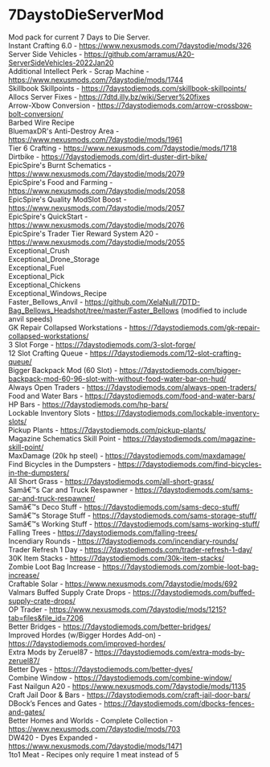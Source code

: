 # 7DaystoDieServerMod
 Mod pack for current 7 Days to Die Server.
 <br/>
Instant Crafting 6.0 - https://www.nexusmods.com/7daystodie/mods/326<br/>
Server Side Vehicles - https://github.com/arramus/A20-ServerSideVehicles-2022Jan20<br/>
Additional Intellect Perk - Scrap Machine - https://www.nexusmods.com/7daystodie/mods/1744<br/>
Skillbook Skillpoints - https://7daystodiemods.com/skillbook-skillpoints/<br/>
Allocs Server Fixes - https://7dtd.illy.bz/wiki/Server%20fixes<br/>
Arrow-Xbow Conversion - https://7daystodiemods.com/arrow-crossbow-bolt-conversion/<br/>
Barbed Wire Recipe<br/>
BluemaxDR's Anti-Destroy Area - https://www.nexusmods.com/7daystodie/mods/1961<br/>
Tier 6 Crafting - https://www.nexusmods.com/7daystodie/mods/1718<br/>
Dirtbike - https://7daystodiemods.com/dirt-duster-dirt-bike/<br/>
EpicSpire's Burnt Schematics - https://www.nexusmods.com/7daystodie/mods/2079<br/>
EpicSpire's Food and Farming - https://www.nexusmods.com/7daystodie/mods/2058<br/>
EpicSpire's Quality ModSlot Boost - https://www.nexusmods.com/7daystodie/mods/2057<br/>
EpicSpire's QuickStart - https://www.nexusmods.com/7daystodie/mods/2076<br/>
EpicSpire's Trader Tier Reward System A20 - https://www.nexusmods.com/7daystodie/mods/2055<br/>
Exceptional_Crush<br/>
Exceptional_Drone_Storage<br/>
Exceptional_Fuel<br/>
Exceptional_Pick<br/>
Exceptional_Chickens</br>
Exceptional_Windows_Recipe<br/>
Faster_Bellows_Anvil - https://github.com/XelaNull/7DTD-Bag_Bellows_Headshot/tree/master/Faster_Bellows (modified to include anvil speeds)<br/>
GK Repair Collapsed Workstations - https://7daystodiemods.com/gk-repair-collapsed-workstations/<br/>
3 Slot Forge - https://7daystodiemods.com/3-slot-forge/<br/>
12 Slot Crafting Queue - https://7daystodiemods.com/12-slot-crafting-queue/<br/>
Bigger Backpack Mod (60 Slot) - https://7daystodiemods.com/bigger-backpack-mod-60-96-slot-with-without-food-water-bar-on-hud/<br/>
Always Open Traders - https://7daystodiemods.com/always-open-traders/<br/>
Food and Water Bars - https://7daystodiemods.com/food-and-water-bars/<br/>
HP Bars - https://7daystodiemods.com/hp-bars/<br/>
Lockable Inventory Slots - https://7daystodiemods.com/lockable-inventory-slots/<br/>
Pickup Plants - https://7daystodiemods.com/pickup-plants/<br/>
Magazine Schematics Skill Point - https://7daystodiemods.com/magazine-skill-point/<br/>
MaxDamage (20k hp steel) - https://7daystodiemods.com/maxdamage/<br/>
Find Bicycles in the Dumpsters - https://7daystodiemods.com/find-bicycles-in-the-dumpsters/<br/>
All Short Grass - https://7daystodiemods.com/all-short-grass/<br/>
Samâ€™s Car and Truck Respawner - https://7daystodiemods.com/sams-car-and-truck-respawner/<br/>
Samâ€™s Deco Stuff - https://7daystodiemods.com/sams-deco-stuff/<br/>
Samâ€™s Storage Stuff - https://7daystodiemods.com/sams-storage-stuff/<br/>
Samâ€™s Working Stuff - https://7daystodiemods.com/sams-working-stuff/<br/>
Falling Trees - https://7daystodiemods.com/falling-trees/<br/>
Incendiary Rounds - https://7daystodiemods.com/incendiary-rounds/<br/>
Trader Refresh 1 Day - https://7daystodiemods.com/trader-refresh-1-day/<br/>
30K Item Stacks - https://7daystodiemods.com/30k-item-stacks/<br/>
Zombie Loot Bag Increase - https://7daystodiemods.com/zombie-loot-bag-increase/ </br>
Craftable Solar - https://www.nexusmods.com/7daystodie/mods/692</br>
Valmars Buffed Supply Crate Drops - https://7daystodiemods.com/buffed-supply-crate-drops/</br>
OP Trader - https://www.nexusmods.com/7daystodie/mods/1215?tab=files&file_id=7206</br>
Better Bridges - https://7daystodiemods.com/better-bridges/</br>
Improved Hordes (w/Bigger Hordes Add-on) - https://7daystodiemods.com/improved-hordes/ </br>
Extra Mods by Zeruel87 - https://7daystodiemods.com/extra-mods-by-zeruel87/ </br>
Better Dyes - https://7daystodiemods.com/better-dyes/</br>
Combine Window - https://7daystodiemods.com/combine-window/</br>
Fast Nailgun A20 - https://www.nexusmods.com/7daystodie/mods/1135 </br>
Craft Jail Door & Bars - https://7daystodiemods.com/craft-jail-door-bars/ </br>
DBock’s Fences and Gates - https://7daystodiemods.com/dbocks-fences-and-gates/</br>
Better Homes and Worlds - Complete Collection - https://www.nexusmods.com/7daystodie/mods/703 </br>
DW420 - Dyes Expanded - https://www.nexusmods.com/7daystodie/mods/1471 </br>
1to1 Meat - Recipes only require 1 meat instead of 5
